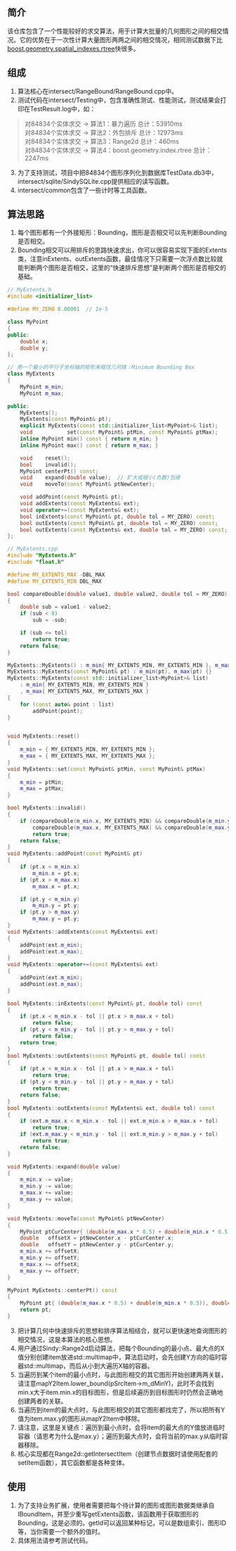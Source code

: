 ## 简介
该仓库包含了一个性能较好的求交算法，用于计算大批量的几何图形之间的相交情况。它的优势在于一次性计算大量图形两两之间的相交情况，相同测试数据下比[boost.geometry.spatial_indexes.rtree](https://www.boost.org/doc/libs/1_81_0/libs/geometry/doc/html/geometry/spatial_indexes/)快很多。

## 组成
1. 算法核心在intersect/RangeBound/RangeBound.cpp中。
2. 测试代码在intersect/Testing中，包含准确性测试、性能测试，测试结果会打印在TestResult.log中，如：
> 对84834个实体求交 -> 算法1：暴力遍历 总计：53910ms<br>
> 对84834个实体求交 -> 算法2：外包排斥 总计：12973ms<br>
> 对84834个实体求交 -> 算法3：Range2d 总计：460ms<br>
> 对84834个实体求交 -> 算法4：boost.geometry.index.rtree 总计：2247ms

3. 为了支持测试，项目中把84834个图形序列化到数据库TestData.db3中，intersect/sqlite/SindySQLite.cpp提供相应的读写函数。
4. intersect/common包含了一些计时等工具函数。

## 算法思路
1. 每个图形都有一个外接矩形：Bounding，图形是否相交可以先判断Bounding是否相交。
2. Bounding相交可以用排斥的思路快速求出，你可以很容易实现下面的Extents类，注意inExtents、outExtents函数，最佳情况下只需要一次浮点数比较就能判断两个图形是否相交，这里的“快速排斥思想”是判断两个图形是否相交的基础。
```cpp
// MyExtents.h
#include <initializer_list>

#define MY_ZERO 0.00001  // 1e-5

class MyPoint
{
public:
    double x;
    double y;
};

// 用一个最小的平行于坐标轴的矩形来框住几何体：Minimum Bounding Box
class MyExtents
{
    MyPoint m_min;
    MyPoint m_max;

public:
    MyExtents();
    MyExtents(const MyPoint& pt);
    explicit MyExtents(const std::initializer_list<MyPoint>& list);
    void           set(const MyPoint& ptMin, const MyPoint& ptMax);
    inline MyPoint min() const { return m_min; }
    inline MyPoint max() const { return m_max; }

    void    reset();
    bool    invalid();
    MyPoint centerPt() const;
    void    expand(double value);  // 扩大或缩小(负数)包络
    void    moveTo(const MyPoint& ptNewCenter);

    void addPoint(const MyPoint& pt);
    void addExtents(const MyExtents& ext);
    void operator+=(const MyExtents& ext);
    bool inExtents(const MyPoint& pt, double tol = MY_ZERO) const;
    bool outExtents(const MyPoint& pt, double tol = MY_ZERO) const;
    bool outExtents(const MyExtents& ext, double tol = MY_ZERO) const;
};
```
```cpp
// MyExtents.cpp
#include "MyExtents.h"
#include "float.h"

#define MY_EXTENTS_MAX -DBL_MAX
#define MY_EXTENTS_MIN DBL_MAX

bool compareDouble(double value1, double value2, double tol = MY_ZERO)
{
    double sub = value1 - value2;
    if (sub < 0)
        sub = -sub;

    if (sub <= tol)
        return true;
    return false;
}

MyExtents::MyExtents() : m_min{ MY_EXTENTS_MIN, MY_EXTENTS_MIN }, m_max{ MY_EXTENTS_MAX, MY_EXTENTS_MAX } {}
MyExtents::MyExtents(const MyPoint& pt) : m_min(pt), m_max(pt) {}
MyExtents::MyExtents(const std::initializer_list<MyPoint>& list)
    : m_min{ MY_EXTENTS_MIN, MY_EXTENTS_MIN }
    , m_max{ MY_EXTENTS_MAX, MY_EXTENTS_MAX }
{
    for (const auto& point : list)
        addPoint(point);
}


void MyExtents::reset()
{
    m_min = { MY_EXTENTS_MIN, MY_EXTENTS_MIN };
    m_max = { MY_EXTENTS_MAX, MY_EXTENTS_MAX };
}
void MyExtents::set(const MyPoint& ptMin, const MyPoint& ptMax)
{
    m_min = ptMin;
    m_max = ptMax;
}

bool MyExtents::invalid()
{
    if (compareDouble(m_min.x, MY_EXTENTS_MIN) && compareDouble(m_min.y, MY_EXTENTS_MIN) &&
        compareDouble(m_max.x, MY_EXTENTS_MAX) && compareDouble(m_max.y, MY_EXTENTS_MAX))
        return true;
    return false;
}
void MyExtents::addPoint(const MyPoint& pt)
{
    if (pt.x < m_min.x)
        m_min.x = pt.x;
    if (pt.x > m_max.x)
        m_max.x = pt.x;

    if (pt.y < m_min.y)
        m_min.y = pt.y;
    if (pt.y > m_max.y)
        m_max.y = pt.y;
}
void MyExtents::addExtents(const MyExtents& ext)
{
    addPoint(ext.m_min);
    addPoint(ext.m_max);
}
void MyExtents::operator+=(const MyExtents& ext)
{
    addPoint(ext.m_min);
    addPoint(ext.m_max);
}

bool MyExtents::inExtents(const MyPoint& pt, double tol) const
{
    if (pt.x < m_min.x - tol || pt.x > m_max.x + tol)
        return false;
    if (pt.y < m_min.y - tol || pt.y > m_max.y + tol)
        return false;
    return true;
}
bool MyExtents::outExtents(const MyPoint& pt, double tol) const
{
    if (pt.x < m_min.x - tol || pt.x > m_max.x + tol)
        return true;
    if (pt.y < m_min.y - tol || pt.y > m_max.y + tol)
        return true;
    return false;
}
bool MyExtents::outExtents(const MyExtents& ext, double tol) const
{
    if (ext.m_max.x < m_min.x - tol || ext.m_min.x > m_max.x + tol)
        return true;
    if (ext.m_max.y < m_min.y - tol || ext.m_min.y > m_max.y + tol)
        return true;
    return false;
}

void MyExtents::expand(double value)
{
    m_min.x -= value;
    m_min.y -= value;
    m_max.x += value;
    m_max.y += value;
}

void MyExtents::moveTo(const MyPoint& ptNewCenter)
{
    MyPoint ptCurCenter{ (double(m_max.x * 0.5) + double(m_min.x * 0.5)), double((m_max.y * 0.5) + double(m_min.y * 0.5)) };
    double   offsetX = ptNewCenter.x - ptCurCenter.x;
    double   offsetY = ptNewCenter.y - ptCurCenter.y;
    m_min.x += offsetX;
    m_min.y += offsetY;
    m_max.x += offsetX;
    m_max.y += offsetY;
}

MyPoint MyExtents::centerPt() const
{
    MyPoint pt{ (double(m_max.x * 0.5) + double(m_min.x * 0.5)), double((m_max.y * 0.5) + double(m_min.y * 0.5)) };
    return pt;
}
```
3. 把计算几何中快速排斥的思想和排序算法相结合，就可以更快速地查询图形的相交情况，这是本算法的核心思想。
4. 用户通过Sindy::Range2d启动算法，把每个Bounding的最小点、最大点的X值分别创建item放进std::multimap中，算法启动时，会先创建Y方向的临时容器std::multimap，而后从小到大遍历X轴的容器。
5. 当遍历到某个item的最小点时，与此图形相交的其它图形开始创建两两关联，请注意mapY2Item.lower_bound(pSrcItem->m_dMinY)，此时不会找到min.x大于item.min.x的目标图形，但是后续遍历到目标图形时仍然会正确地创建两者的关联。
6. 当遍历到item的最大点时，与此图形相交的其它图形都找完了，所以把所有Y值为item.max.y的图形从mapY2Item中移除。
7. 请注意，这里是关键点：遍历到最小点时，会将item的最大点的Y值放进临时容器（请思考为什么是max.y）；遍历到最大点时，会将当前的max.y从临时容器移除。
8. 核心实现都在Range2d::getIntersectItem（创建节点数据时请使用配套的setItem函数），其它函数都是各种变体。

## 使用
1. 为了支持业务扩展，使用者需要把每个待计算的图形或图形数据类继承自IBoundItem，并至少重写getExtents函数，该函数用于获取图形的Bounding，这是必须的。getId可以返回某种标记，可以是数组索引、图形ID等，当你需要一个额外的值时。
2. 具体用法请参考测试代码。
